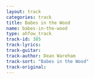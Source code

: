 ```yaml
---
layout: track
categories: track
title: Babes in the Wood
name: babes-in-the-wood
type: ahfow_track
track-id: 385
track-lyrics: 
track-guitar: 
track-author: Dean Wareham
track-sort: "Babes in the Wood"
track-original: 
---
```

